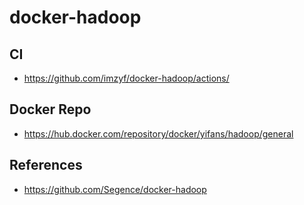 # docker-hadoop

## CI

- <https://github.com/imzyf/docker-hadoop/actions/>

## Docker Repo

- <https://hub.docker.com/repository/docker/yifans/hadoop/general>

## References

- <https://github.com/Segence/docker-hadoop>
